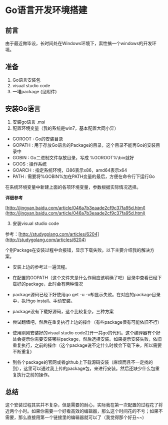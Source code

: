 # Go语言开发环境搭建

## 前言

由于最近做毕设，长时间处在Windows环境下，索性搞一个windows的开发环境。

## 准备

1. Go语言安装包
2. visual studio code
3. 一堆package \(见附件\)

## 安装Go语言

1. 安装go语言 .msi
2. 配置环境变量（我的系统是win7，基本配置大同小异）

* GOROOT : Go的安装目录
* GOPATH : 用于存放Go语言的Package的目录，这个目录不能再Go的安装目录中
* GOBIN : Go二进制文件存放目录，写成 %GOROOT%\bin就好
* GOOS : 操作系统
* GOARCH : 指定系统环境，i386表示x86，amd64表示x64
* PATH : 需要将%GOBIN%加在PATH变量的最后，方便在命令行下运行Go

在系统环境变量中新建上面的各项环境变量，参数根据实际情况选择。

**详细参考**

[http://jingyan.baidu.com/article/046a7b3eaade2cf9c37fa95d.html](http://jingyan.baidu.com/article/046a7b3eaade2cf9c37fa95d.html)



   3. 安装visual studio code

参考：[http://studygolang.com/articles/6204](http://studygolang.com/articles/6204)

个别Package在安装过程中会报错，显示下载失败。以下主要介绍我的解决方案。

* 安装上边的参考过一遍流程。

* 在配置的GOPATH（这个文件夹是什么作用应该明确了吧）目录中查看已经下载好的package，此时会有两种情况
* package源码已经下好使用go get -u -v却显示失败。在对应的package目录中，执行go install。手动安装。
* package没有下载好源码，这个比较复杂，三种方案
* 尝试翻墙吧，然后在重复执行上边的操作（有些package很有可能依旧不行）
* 使用刚刚安装好的visual studio code打开一共go的代码。这个编译器有个好处会提示你需要安装哪些package，然后选择安装。如果提示安装失败，依旧重复执行，之前的操作（这个package说不定什么时候会下载下来，所以需要不断重复\)
* 到各个package的官网或者github上下载源码安装（麻烦而且不一定找的到），这里可以通过我上传的package包，来进行安装。然后还缺少什么包重复执行之前的操作。

## 总结

这个安装过程其实并不复杂，但是需要的耐心，实际我在第一次配置的过程花了将近两个小时。如果你需要一个好看高效的编辑器，那么这个时间花的不亏；如果不需要，那么直接用第一个链接里的编辑器就可以了（我觉得那个好丑~~\)



